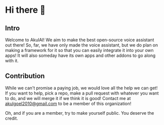 # Hi there 👋

<!--

**Here are some ideas to get you started:**

🙋‍♀️ A short introduction - what is your organization all about?
🌈 Contribution guidelines - how can the community get involved?
👩‍💻 Useful resources - where can the community find your docs? Is there anything else the community should know?
🍿 Fun facts - what does your team eat for breakfast?
🧙 Remember, you can do mighty things with the power of [Markdown](https://docs.github.com/github/writing-on-github/getting-started-with-writing-and-formatting-on-github/basic-writing-and-formatting-syntax)
-->

## Intro
Welcome to AkulAI! We aim to make the best open-source voice assistant out there! So, far, we have only made the voice assistant, but we do plan on making a framework for it so that you can easily integrate it into your own apps! It will also someday have its own apps and other addons to go along with it.

## Contribution
While we can't promise a paying job, we would love all the help we can get! If you want to help, pick a repo, make a pull request with whatever you want to do, and we will merge it if we think it is good! Contact me at akulgoel2010@gmail.com to be a member of this organization!

Oh, and if you are a member, try to make yourself public. You deserve the credit.
